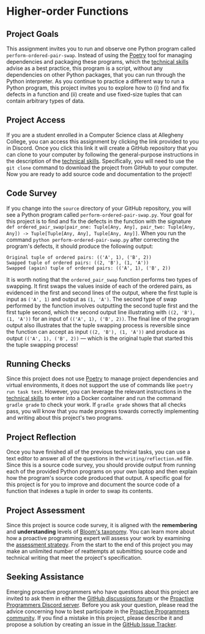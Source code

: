 # Higher-order Functions

## Project Goals

This assignment invites you to run and observe one Python program called
`perform-ordered-pair-swap`. Instead of using the
[Poetry](https://python-poetry.org/) tool for managing dependencies and
packaging these programs, which the [technical
skills](/proactive-skills/introduction-proactive-skills/) advise as a best
practice, this program is a script, without any dependencies on other Python
packages, that you can run through the Python interpreter. As you continue to
practice a different way to run a Python program, this project invites you to
explore how to (i) find and fix defects in a function and (ii) create and use
fixed-size tuples that can contain arbitrary types of data.

## Project Access

If you are a student enrolled in a Computer Science class at Allegheny College,
you can access this assignment by clicking the link provided to you in Discord.
Once you click this link it will create a GitHub repository that you can clone
to your computer by following the general-purpose instructions in the
description of the [technical
skills](/proactive-skills/introduction-proactive-skills/). Specifically, you
will need to use the `git clone` command to download the project from GitHub to
your computer. Now you are ready to add source code and documentation to the
project!

## Code Survey

If you change into the `source` directory of your GitHub repository, you will
see a Python program called `perform-ordered-pair-swap.py`. Your goal for this
project is to find and fix the defects in the function with the signature `def
ordered_pair_swap(pair_one: Tuple[Any, Any], pair_two: Tuple[Any, Any]) ->
Tuple[Tuple[Any, Any], Tuple[Any, Any]]`. When you run the command `python
perform-ordered-pair-swap.py` after correcting the program's defects, it should
produce the following output:

```
Original tuple of ordered pairs: (('A', 1), ('B', 2))
Swapped tuple of ordered pairs: ((2, 'B'), (1, 'A'))
Swapped (again) tuple of ordered pairs: (('A', 1), ('B', 2))
```

It is worth noting that the `ordered_pair_swap` function performs two types of
swapping. It first swaps the values inside of each of the ordered pairs, as
evidenced in the first and second lines of the output, where the first tuple is
input as `('A', 1)` and output as `(1, 'A')`. The second type of swap performed
by the function involves outputting the second tuple first and the first tuple
second, which the second output line illustrating with `((2, 'B'), (1, 'A'))`
for an input of `(('A', 1), ('B', 2))`. The final line of the program output
also illustrates that the tuple swapping process is reversible since the
function can accept as input `((2, 'B'), (1, 'A'))` and produce as output
`(('A', 1), ('B', 2))` &mdash; which is the original tuple that started this the
tuple swapping process!

## Running Checks

Since this project does not use [Poetry](https://python-poetry.org/) to manage
project dependencies and virtual environments, it does not support the use of
commands like `poetry run task test`. However, you can leverage the relevant
instructions in the [technical
skills](/proactive-skills/introduction-proactive-skills/) to enter into a Docker
container and run the command `gradle grade` to check your work. If `gradle
grade` shows that all checks pass, you will know that you made progress towards
correctly implementing and writing about this project's two programs.

## Project Reflection

Once you have finished all of the previous technical tasks, you can use a text
editor to answer all of the questions in the `writing/reflection.md` file. Since
this is a source code survey, you should provide output from running each of the
provided Python programs on your own laptop and then explain how the program's
source code produced that output. A specific goal for this project is for you to
improve and document the source code of a function that indexes a tuple in order
to swap its contents.

## Project Assessment

Since this project is source code survey, it is aligned with the **remembering**
and **understanding** levels of [Bloom's
taxonomy](proactive-learning/blooms-taxonomy/). You can learn more about how a
proactive programming expert will assess your work by examining the [assessment
strategy](/proactive-learning/assessment-strategy/). From the start to the end
of this project you may make an unlimited number of reattempts at submitting
source code and technical writing that meet the project's specification.

## Seeking Assistance

Emerging proactive programmers who have questions about this project are invited
to ask them in either the [GitHub discussions
forum](https://github.com/ProactiveProgrammers/www.proactiveprogrammers.com/discussions)
or the [Proactive Programmers Discord server](https://discord.gg/kjah8MFYbR).
Before you ask your question, please read the advice concerning how to best
participate in the [Proactive Programmers
community](https://proactiveprogrammers.com/proactive-community/community-connections/).
If you find a mistake in this project, please describe it and propose a solution
by creating an issue in the [GitHub Issue
Tracker](https://github.com/ProactiveProgrammers/www.proactiveprogrammers.com/issues).
